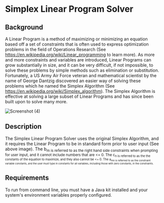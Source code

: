# Simplex Linear Program Solver

## Background

A Linear Program is a method of maximizing or minimizing an equation based off a set of constraints that is often used to express optimization problems in the field of Operations Research (See https://en.wikipedia.org/wiki/Linear_programming to learn more). 
As more and more constraints and variables are introduced, Linear Programs can grow substantially in size, and it can be very difficult, if not impossible, to solve these problems by simple methods such as elimination or substitution. Fortunately, a US Army Air Force veteran and mathematical scientist by the name of George Dantzig discovered an easier way of solving these problems which he named the Simplex Algorithm (See https://en.wikipedia.org/wiki/Simplex_algorithm). The Simplex Algorithm is effective at solving a large subset of Linear Programs and has since been built upon to solve many more.

![Screenshot (4)](https://user-images.githubusercontent.com/48270610/107432059-3afde800-6adc-11eb-9ec7-a805df6d30ce.png)

## Description

The Simplex Linear Program Solver uses the original Simplex Algorithm, and it requires the Linear Program to be in standard form prior to user input (See above image). The b<sub>m is referred to as the right hand side constraints when prompting for user input, and it cannot include numbers that are <= 0. The c<sub>n is referred to as the the constants of the equation to maximize, and they also cannot be <= 0. The a<sub>mn is referred to as the constraint variable constants, and the user must type in constants for all variables, including those with zero constants, in the constraints.
  
## Requirements

To run from command line, you must have a Java kit installed and your system's environment variables properly configured.
